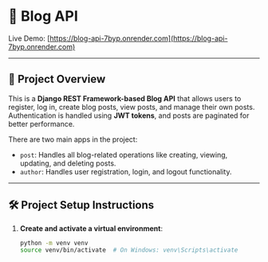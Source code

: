 # 📝 Blog API

Live Demo: [https://blog-api-7byp.onrender.com](https://blog-api-7byp.onrender.com)

---

## 📌 Project Overview

This is a **Django REST Framework-based Blog API** that allows users to register, log in, create blog posts, view posts, and manage their own posts. Authentication is handled using **JWT tokens**, and posts are paginated for better performance.

There are two main apps in the project:
- `post`: Handles all blog-related operations like creating, viewing, updating, and deleting posts.
- `author`: Handles user registration, login, and logout functionality.

---

## 🛠 Project Setup Instructions

1. **Create and activate a virtual environment**:
   ```bash
   python -m venv venv
   source venv/bin/activate  # On Windows: venv\Scripts\activate
